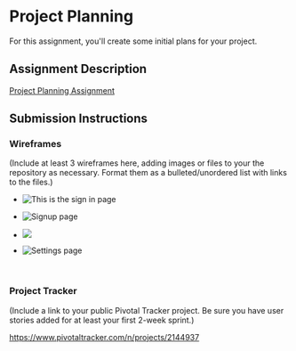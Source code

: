 # Project Planning
For this assignment, you'll create some initial plans for your project.

## Assignment Description
[Project Planning Assignment](https://education.launchcode.org/liftoff/assignments/planning/)

## Submission Instructions

### Wireframes

(Include at least 3 wireframes here, adding images or files to your the repository as necessary. Format them as a bulleted/unordered list with links to the files.)

- ![This is the sign in page](https://raw.githubusercontent.com/MiaCunningham/liftoff-assignments/master/P3-Project_Planning/Sign%20in%20page.png)

- ![Signup page](https://raw.githubusercontent.com/MiaCunningham/liftoff-assignments/master/P3-Project_Planning/User%20Signup%20page.png)

- ![](https://raw.githubusercontent.com/MiaCunningham/liftoff-assignments/master/P3-Project_Planning/Download%20page.png)

- ![Settings page](https://raw.githubusercontent.com/MiaCunningham/liftoff-assignments/master/P3-Project_Planning/Settings%20page.png)

  ​

### Project Tracker

(Include a link to your public Pivotal Tracker project. Be sure you have user stories added for at least your first 2-week sprint.)

https://www.pivotaltracker.com/n/projects/2144937